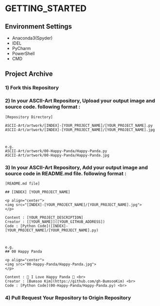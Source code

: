 # GETTING_STARTED

## Environment Settings

- Anaconda3(Spyder)
- IDEL
- PyCharm
- PowerShell
- CMD

## Project Archive

### 1) Fork this Repository

### 2) In your ASCII-Art Repository, **Upload** your output image and source code. following format :

```
[Repository Directory]

ASCII-Art/artwork/[INDEX]-[YOUR_PROJECT_NAME]/[YOUR_PROJECT_NAME].py
ASCII-Art/artwork/[INDEX]-[YOUR_PROJECT_NAME]/[YOUR_PROJECT_NAME].jpg



e.g.
ASCII-Art/artwork/00-Happy-Panda/Happy-Panda.py
ASCII-Art/artwork/00-Happy-Panda/Happy-Panda.jpg
```

### 3) In your ASCII-Art Repository, **Add** your output image and source code in README.md file. following format :

```
[README.md file]

## [INDEX] [YOUR_PROJECT_NAME]

<p align="center">
<img src="[INDEX]-[YOUR_PROJECT_NAME]/[YOUR_PROJECT_NAME].jpg">
</p>

Content : [YOUR_PROJECT_DESCRIPTION]
Creator : [[YOUR_NAME]]([YOUR_GITHUB_ADDRESS])
Code : [Python Code]([INDEX]-[YOUR_PROJECT_NAME]/[YOUR_PROJECT_NAME].py)



e.g.
## 00 Happy Panda

<p align="center">
<img src="00-Happy-Panda/Happy-Panda.jpg">
</p>

Content : 🐼 I Love Happy Panda 🐼 <br>
Creator : [Bumsoo Kim](https://github.com/gh-BumsooKim) <br>
Code : [Python Code](00-Happy-Panda/Happy-Panda.py) <br>
```

### 4) Pull Request Your Repository to Origin Repository
